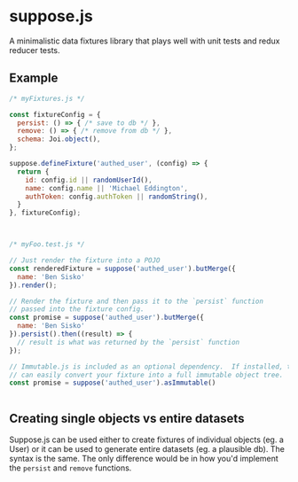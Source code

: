 # suppose.js
A minimalistic data fixtures library that plays well with unit tests and redux reducer tests.

## Example



```javascript
/* myFixtures.js */

const fixtureConfig = {
  persist: () => { /* save to db */ },
  remove: () => { /* remove from db */ },
  schema: Joi.object(),  
};

suppose.defineFixture('authed_user', (config) => {
  return {
    id: config.id || randomUserId(),
    name: config.name || 'Michael Eddington',
    authToken: config.authToken || randomString(),
  }
}, fixtureConfig);



/* myFoo.test.js */

// Just render the fixture into a POJO
const renderedFixture = suppose('authed_user').butMerge({
  name: 'Ben Sisko'
}).render();

// Render the fixture and then pass it to the `persist` function
// passed into the fixture config.
const promise = suppose('authed_user').butMerge({
  name: 'Ben Sisko'
}).persist().then((result) => {
  // result is what was returned by the `persist` function
});

// Immutable.js is included as an optional dependency.  If installed, then you
// can easily convert your fixture into a full immutable object tree.
const promise = suppose('authed_user').asImmutable()



```

## Creating single objects vs entire datasets
Suppose.js can be used either to create fixtures of individual objects (eg. a User) or it can be used to generate entire datasets (eg. a plausible db).  The syntax is the same.  The only difference would be in how you'd implement the 
`persist` and `remove` functions.  
